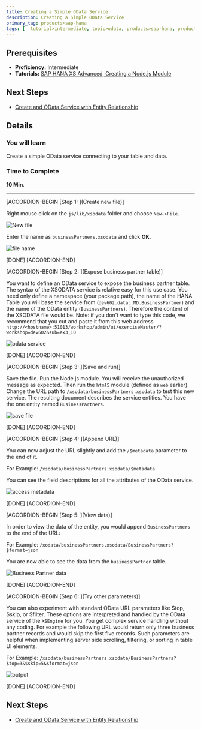 ```yaml
---
title: Creating a Simple OData Service
description: Creating a Simple OData Service
primary_tag: products>sap-hana
tags: [  tutorial>intermediate, topic>odata, products>sap-hana, products>sap-hana\,-express-edition ]
---
```

## Prerequisites  
- **Proficiency:** Intermediate
- **Tutorials:** [SAP HANA XS Advanced, Creating a Node.js Module](http://www.sap.com/developer/tutorials/xsa-xsjs-xsodata.html)

## Next Steps
- [Create and OData Service with Entity Relationship](http://www.sap.com/developer/tutorials/xsa-xsodata-entity.html)

## Details
### You will learn  
Create a simple OData service connecting to your table and data.

### Time to Complete
**10 Min**.

---

[ACCORDION-BEGIN [Step 1: ](Create new file)]

Right mouse click on the `js/lib/xsodata` folder and choose `New->File`.

![New file](1.png)

Enter the name as `businessPartners.xsodata` and click **OK**.

![file name](2.png)

[DONE]
[ACCORDION-END]

[ACCORDION-BEGIN [Step 2: ](Expose business partner table)]

You want to define an OData service to expose the business partner table. The syntax of the XSODATA service is relative easy for this use case. You need only define a namespace (your package path), the name of the HANA Table you will base the service from (`dev602.data::MD.BusinessPartner`) and the name of the OData entity (`BusinessPartners`). Therefore the content of the XSODATA file would be. Note: if you don't want to type this code, we recommend that you cut and paste it from this web address `http://<hostname>:51013/workshop/admin/ui/exerciseMaster/?workshop=dev602&sub=ex3_10`

![odata service](3.png)

[DONE]
[ACCORDION-END]

[ACCORDION-BEGIN [Step 3: ](Save and run)]

Save the file. Run the Node.js module. You will receive the unauthorized message as expected. Then run the `html5` module (defined as `web` earlier). Change the URL path to `/xsodata/businessPartners.xsodata` to test this new service. The resulting document describes the service entities.  You have the one entity named `BusinessPartners`.

![save file](4.png)

[DONE]
[ACCORDION-END]

[ACCORDION-BEGIN [Step 4: ](Append URL)]

You can now adjust the URL slightly and add the `/$metadata` parameter to the end of it.

For Example: `/xsodata/businessPartners.xsodata/$metadata`

You can see the field descriptions for all the attributes of the OData service.

![access metadata](5.png)

[DONE]
[ACCORDION-END]

[ACCORDION-BEGIN [Step 5: ](View data)]

In order to view the data of the entity, you would append `BusinessPartners` to the end of the URL:For Example:`/xodata/businessPartners.xsodata/BusinessPartners?$format=json`You are now able to see the data from the `businessPartner` table.  ![Business Partner data](6.png)
[DONE][ACCORDION-END][ACCORDION-BEGIN [Step 6: ](Try other parameters)]You can also experiment with standard OData URL parameters like $top, $skip, or $filter.  These options are interpreted and handled by the OData service of the `XSEngine` for you.  You get complex service handling without any coding. For example the following URL would return only three business partner records and would skip the first five records.  Such parameters are helpful when implementing server side scrolling, filtering, or sorting in table UI elements.For Example:`/xsodata/businessPartners.xsodata/BusinessPartners?$top=3&$skip=5&$format=json`
![output](7.png)

[DONE]
[ACCORDION-END]



## Next Steps
- [Create and OData Service with Entity Relationship](http://www.sap.com/developer/tutorials/xsa-xsodata-entity.html)
